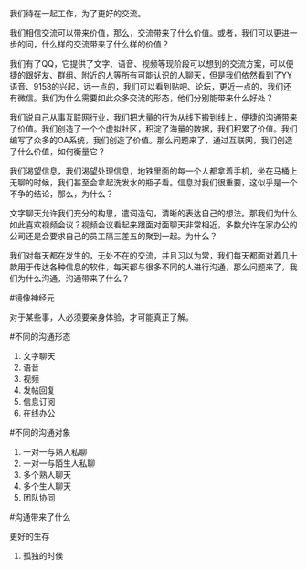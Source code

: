 我们待在一起工作，为了更好的交流。

我们相信交流可以带来价值，那么，交流带来了什么价值。或者，我们可以更进一步的问，什么样的交流带来了什么样的价值？

我们有了QQ，它提供了文字、语音、视频等现阶段可以想到的交流方案，可以便捷的跟好友、群组、附近的人等所有可能认识的人聊天，但是我们依然看到了YY语音、9158的兴起，远一点的，我们可以看到贴吧、论坛，更近一点的，我们还有微信。我们为什么需要如此众多交流的形态，他们分别能带来什么好处？

我们说自己从事互联网行业，我们把大量的行为从线下搬到线上，便捷的沟通带来了价值。我们创造了一个个虚拟社区，积淀了海量的数据，我们积累了价值。我们编写了众多的OA系统，我们创造了价值。那么问题来了，通过互联网，我们创造了什么价值，如何衡量它？

我们渴望信息，我们渴望处理信息，地铁里面的每一个人都拿着手机，坐在马桶上无聊的时候，我们甚至会拿起洗发水的瓶子看。信息对我们很重要，这似乎是一个不争的结论，那么，为什么？

文字聊天允许我们充分的构思，遣词造句，清晰的表达自己的想法。那我们为什么如此喜欢视频会议？视频会议看起来跟面对面聊天非常相近，多数允许在家办公的公司还是会要求自己的员工隔三差五的聚到一起。为什么？

我们对每天都在发生的，无处不在的交流，并且习以为常，我们每天都面对着几十款用于传达各种信息的软件，每天都与很多不同的人进行沟通，那么问题来了，我们为什么沟通，沟通带来了什么？

#镜像神经元

对于某些事，人必须要亲身体验，才可能真正了解。

#不同的沟通形态

1. 文字聊天
1. 语音
1. 视频
1. 发帖回复
1. 信息订阅
1. 在线办公

#不同的沟通对象

1. 一对一与熟人私聊
1. 一对一与陌生人私聊
1. 多个熟人聊天
1. 多个生人聊天
1. 团队协同

#沟通带来了什么

更好的生存

1. 孤独的时候
